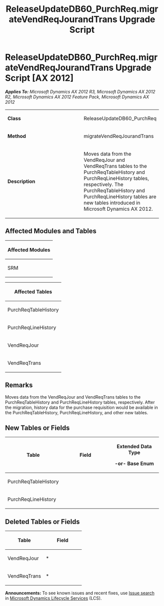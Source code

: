 ﻿---
title: ReleaseUpdateDB60_PurchReq.migrateVendReqJourandTrans Upgrade Script
TOCTitle: ReleaseUpdateDB60_PurchReq.migrateVendReqJourandTrans Upgrade Script
ms:assetid: 3cec6427-4050-13d3-5580-73c13c87c867
ms:mtpsurl: https://msdn.microsoft.com/en-us/library/JJ685313(v=AX.60)
ms:contentKeyID: 49707765
ms.date: 05/18/2015
mtps_version: v=AX.60
---

# ReleaseUpdateDB60\_PurchReq.migrateVendReqJourandTrans Upgrade Script [AX 2012]


_**Applies To:** Microsoft Dynamics AX 2012 R3, Microsoft Dynamics AX 2012 R2, Microsoft Dynamics AX 2012 Feature Pack, Microsoft Dynamics AX 2012_

<table>
<colgroup>
<col style="width: 50%" />
<col style="width: 50%" />
</colgroup>
<tbody>
<tr class="odd">
<td><p><strong>Class</strong></p></td>
<td><p>ReleaseUpdateDB60_PurchReq</p></td>
</tr>
<tr class="even">
<td><p><strong>Method</strong></p></td>
<td><p>migrateVendReqJourandTrans</p></td>
</tr>
<tr class="odd">
<td><p><strong>Description</strong></p></td>
<td><p>Moves data from the VendReqJour and VendReqTrans tables to the PurchReqTableHistory and PurchReqLineHistory tables, respectively. The PurchReqTableHistory and PurchReqLineHistory tables are new tables introduced in Microsoft Dynamics AX 2012.</p></td>
</tr>
</tbody>
</table>


## Affected Modules and Tables

<table>
<colgroup>
<col style="width: 100%" />
</colgroup>
<thead>
<tr class="header">
<th><p>Affected Modules</p></th>
</tr>
</thead>
<tbody>
<tr class="odd">
<td><p>SRM</p></td>
</tr>
</tbody>
</table>


<table>
<colgroup>
<col style="width: 100%" />
</colgroup>
<thead>
<tr class="header">
<th><p>Affected Tables</p></th>
</tr>
</thead>
<tbody>
<tr class="odd">
<td><p>PurchReqTableHistory</p></td>
</tr>
<tr class="even">
<td><p>PurchReqLineHistory</p></td>
</tr>
<tr class="odd">
<td><p>VendReqJour</p></td>
</tr>
<tr class="even">
<td><p>VendReqTrans</p></td>
</tr>
</tbody>
</table>


## Remarks

Moves data from the VendReqJour and VendReqTrans tables to the PurchReqTableHistory and PurchReqLineHistory tables, respectively. After the migration, history data for the purchase requisition would be available in the PurchReqTableHistory, PurchReqLineHistory, and other new tables.

## New Tables or Fields

<table>
<colgroup>
<col style="width: 33%" />
<col style="width: 33%" />
<col style="width: 33%" />
</colgroup>
<thead>
<tr class="header">
<th><p>Table</p></th>
<th><p>Field</p></th>
<th><p>Extended Data Type</p>
<p>-or- Base Enum</p></th>
</tr>
</thead>
<tbody>
<tr class="odd">
<td><p>PurchReqTableHistory</p></td>
<td><p></p></td>
<td><p></p></td>
</tr>
<tr class="even">
<td><p>PurchReqLineHistory</p></td>
<td><p></p></td>
<td><p></p></td>
</tr>
</tbody>
</table>


## Deleted Tables or Fields

<table>
<colgroup>
<col style="width: 50%" />
<col style="width: 50%" />
</colgroup>
<thead>
<tr class="header">
<th><p>Table</p></th>
<th><p>Field</p></th>
</tr>
</thead>
<tbody>
<tr class="odd">
<td><p>VendReqJour</p></td>
<td><p>*</p></td>
</tr>
<tr class="even">
<td><p>VendReqTrans</p></td>
<td><p>*</p></td>
</tr>
</tbody>
</table>

  
**Announcements:** To see known issues and recent fixes, use [Issue search](http://go.microsoft.com/fwlink/?linkid=389258) in [Microsoft Dynamics Lifecycle Services](http://go.microsoft.com/fwlink/?linkid=306505) (LCS).

